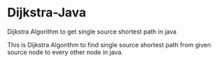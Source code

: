 # Dijkstra-Java
Dijkstra Algorithm to get single source shortest path in java

This is Dijkstra Algorithm to find single source shortest path from given source node to every other node in java.

